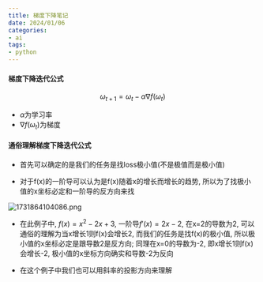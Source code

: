 ```yaml
---
title: 梯度下降笔记
date: 2024/01/06
categories: 
- ai
tags:
- python
---
```


#### 梯度下降迭代公式
$$
\omega_{t+1} = \omega_t - \alpha \nabla f(\omega_t)
$$

* $\alpha$为学习率
* $\nabla f(\omega_t)$为梯度


#### 通俗理解梯度下降迭代公式

* 首先可以确定的是我们的任务是找loss极小值(不是极值而是极小值)

* 对于f(x)的一阶导可以认为是f(x)随着x的增长而增长的趋势, 所以为了找极小值的x坐标必定和一阶导的反方向来找

![1731864104086.png](https://s2.loli.net/2024/11/30/iotAPnHbg4rTwjI.png)

* 在此例子中, $f(x) = x^2-2x+3$, 一阶导$f'(x) = 2x -2$, 在x=2的导数为2, 可以通俗的理解为当x增长1则f(x)会增长2, 
而我们的任务是找f(x)的极小值, 所以极小值的x坐标必定是跟导数2是反方向; 
同理在x=0的导数为-2, 即x增长1则f(x)会增长-2, 极小值的x坐标方向确实和导数-2为反向

* 在这个例子中我们也可以用斜率的投影方向来理解
